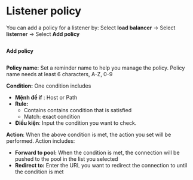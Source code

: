 # Listener policy

You can add a policy for a listener by: Select **load balancer** → Select **listerner** → Select **Add policy**

<figure><img src="https://docs.vngcloud.vn/download/attachments/59802696/image2019-5-12_20-51-14.png?version=1&#x26;modificationDate=1685076054000&#x26;api=v2" alt=""><figcaption></figcaption></figure>

**Add policy**&#x20;



<figure><img src="https://docs.vngcloud.vn/download/attachments/59802696/image2019-5-12_20-50-0.png?version=1&#x26;modificationDate=1685076054000&#x26;api=v2" alt=""><figcaption></figcaption></figure>

**Policy name:** Set a reminder name to help you manage the policy. Policy name needs at least 6 characters, A-Z, 0-9

**Condition:** One condition includes

* **Mệnh đề if** : Host or Path
* **Rule:**&#x20;
  * Contains contains condition that is satisfied
  * Match: exact condition
* **Điều kiện**: Input the condition you want to check.

**Action**: When the above condition is met, the action you set will be performed. Action includes:

* **Forward to pool:** When the condition is met, the connection will be pushed to the pool in the list you selected
* **Redirect to:** Enter the URL you want to redirect the connection to until the condition is met
